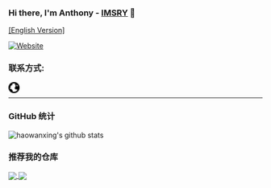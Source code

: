 ### Hi there, I'm Anthony - [IMSRY][website] 👋
[[English Version]](README.en.md)

[![Website](https://img.shields.io/website?label=www.imsry.cn&style=for-the-badge&url=https%3A%2F%2Fwww.imsry.cn)](https://www.imsry.cn)

### 联系方式:

[<img align="left" alt="www.imsry.cn" width="22px" src="https://raw.githubusercontent.com/iconic/open-iconic/master/svg/globe.svg" />][website]

<br />

---

### GitHub 统计

<img align="center" src="https://github-readme-stats.vercel.app/api?username=haowanxing&show_icons=true&include_all_commits=true&theme=default&count_private=true" alt="haowanxing's github stats" /></a>

### 推荐我的仓库
<a href="https://github.com/haowanxing/esptouch-go">
  <img align="center" src="https://github-readme-stats.vercel.app/api/pin/?username=haowanxing&repo=esptouch-go&theme=default" />
</a>
<a href="https://github.com/haowanxing/matchyou">
  <img align="center" src="https://github-readme-stats.vercel.app/api/pin/?username=haowanxing&repo=matchyou&theme=default" />
</a>


[website]: https://www.imsry.cn
